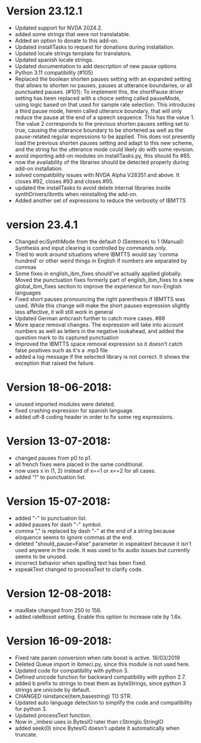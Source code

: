 # Version 23.12.1

* Updated support for NVDA 2024.2.
* added some strings that were not translatable.
* Added an option to donate to this add-on.
* Updated installTasks to request for donations during installation.
* Updated locale strings template for translators.
* Updated spanish locale strings.
* Updated documentation to add description of new pause options
* Python 3.11 compatibility (#105)
* Replaced the boolean shorten pauses setting with an expanded setting that allows to shorten no pauses, pauses at utterance boundaries, or all punctuated pauses. (#101): To implement this, the shortPause driver setting has been replaced with a choice setting called pauseMode, using logic based on that used for sample rate selection. This introduces a third pause mode, herein called utterance boundary, that will only reduce the pause at the end of a speech sequence. This has the value 1. The value 2 corresponds to the previous shorten pauses setting set to true, causing the utterance boundary to be shortened as well as the pause-related regular expressions to be applied. This does not presently load the previous shorten pauses setting and adapt to this new scheme, and the string for the utterance mode could likely do with some revision.
* avoid importing add-on modules on installTasks.py, this should fix #85.
* now the availability of the libraries should be detected properly during add-on installation.
* solved compatibility issues with NVDA Alpha V28351 and above. It closes #92, closes #93 and closes #95.
* updated the installTasks to avoid delete internal libraries inside synthDrivers/ibmtts when reinstalling the add-on.
* Added another set of expressions to reduce the verbosity of IBMTTS

# version 23.4.1

* Changed eciSynthMode from the default 0 (Sentence) to 1 (Manual): Synthesis and input clearing is controlled by commands only.
* Tried to work around situations where IBMTTS would say 'comma hundred' or other weird things in English if numbers are separated by commas
* Some fixes in english_ibm_fixes should've actually applied globally. Moved the punctuation fixes formerly part of english_ibm_fixes to a new global_ibm_fixes section to improve the experience for non-English languages
* Fixed short pauses pronouncing the right parenthesis if IBMTTS was used. While this change will make the short pauses expression slightly less affective, it will still work in general
* Updated German anticrash further to catch more cases. #88
* More space removal changes. The expression will take into account numbers as well as letters in the negative lookahead, and added the question mark to its captured punctuation
* Improved the IBMTTS space removal expression so it doesn't catch false positives such as it's a .mp3 file
* added a log message if the selected library is not correct. It shows the exception that raised the failure.

# Version 18-06-2018:

* unused imported modules were deleted.
* fixed crashing expression for spanish language.
* added utf-8 coding header in order to fix some reg expressions.

# Version 13-07-2018:

* changed  pauses from p0 to p1.
* all french fixes were placed in the same conditional.
* now uses x in (1, 2) instead of x==1 or x==2 for all cases.
* added "!" to punctuation list.

# Version 15-07-2018:

* added "-" to punctuation list.
* added pauses for dash "-" symbol.
* comma "," is replaced by dash "-" at the end of a string because eloquence seems to ignore commas at the end.
* deleted "should_pause=False" parameter in xspeaktext because it isn't used anywere in the code. It was used to fix audio issues but currently seems to be unused.
* incorrect behavior when spelling text has been fixed.
* xspeakText changed to processText to clarify code.

# Version 12-08-2018:

* maxRate changed from 250 to 156.
* added rateBoost setting. Enable this option to increase rate by 1.6x.

# Version 16-09-2018:

* Fixed rate param conversion when rate boost is active.
16/03/2019
* Deleted Queue import in ibmeci.py, since this module is not used here.
* Updated code for compatibility with python 3.
* Defined unicode function for backward compatibility with python 2.7.
* added b prefix to strings to treat them as byteStrings, since python 3 strings are unicode by default.
* CHANGED isinstance(item,basestring) TO STR.
* Updated auto language detection to simplify the code and compatibility for python 3.
* Updated processText function.
* Now in _imbesi uses io.BytesIO rater than cStringIo.StringIO
* added seek(0) since BytesIO doesn't update it automatically when truncate.
